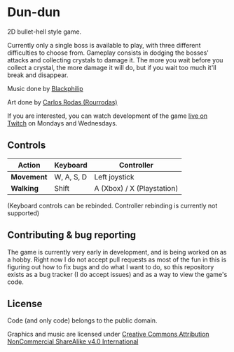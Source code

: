 # Dun-dun

2D bullet-hell style game.

Currently only a single boss is available to play, with three different difficulties to choose from. Gameplay consists in dodging the bosses' attacks and collecting crystals to damage it. The more you wait before you collect a crystal, the more damage it will do, but if you wait too much it'll break and disappear.

Music done by [Blackphilip](https://www.instagram.com/mr.satvrn/)

Art done by [Carlos Rodas (Rourrodas)](https://www.instagram.com/rourodas/)

If you are interested, you can watch development of the game [live on Twitch](https://www.twitch.tv/playnoweverybody) on Mondays and Wednesdays.

## Controls

| Action | Keyboard | Controller |
| -------- | ---------- | ------ |
| **Movement** | W, A, S, D | Left joystick |
| **Walking** | Shift | A (Xbox) / X (Playstation) |

(Keyboard controls can be rebinded. Controller rebinding is currently not supported)

## Contributing & bug reporting

The game is currently very early in development, and is being worked on as a hobby. Right now I do not accept pull requests as most of the fun in this is figuring out how to fix bugs and do what I want to do, so this repository exists as a bug tracker (I do accept issues) and as a way to view the game's code.

## License

Code (and only code) belongs to the public domain.

Graphics and music are licensed under [Creative Commons Attribution NonCommercial ShareAlike v4.0 International](https://creativecommons.org/licenses/by-nc-sa/4.0/)
